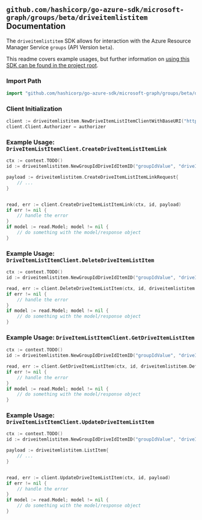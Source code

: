 
## `github.com/hashicorp/go-azure-sdk/microsoft-graph/groups/beta/driveitemlistitem` Documentation

The `driveitemlistitem` SDK allows for interaction with the Azure Resource Manager Service `groups` (API Version `beta`).

This readme covers example usages, but further information on [using this SDK can be found in the project root](https://github.com/hashicorp/go-azure-sdk/tree/main/docs).

### Import Path

```go
import "github.com/hashicorp/go-azure-sdk/microsoft-graph/groups/beta/driveitemlistitem"
```


### Client Initialization

```go
client := driveitemlistitem.NewDriveItemListItemClientWithBaseURI("https://management.azure.com")
client.Client.Authorizer = authorizer
```


### Example Usage: `DriveItemListItemClient.CreateDriveItemListItemLink`

```go
ctx := context.TODO()
id := driveitemlistitem.NewGroupIdDriveIdItemID("groupIdValue", "driveIdValue", "driveItemIdValue")

payload := driveitemlistitem.CreateDriveItemListItemLinkRequest{
	// ...
}


read, err := client.CreateDriveItemListItemLink(ctx, id, payload)
if err != nil {
	// handle the error
}
if model := read.Model; model != nil {
	// do something with the model/response object
}
```


### Example Usage: `DriveItemListItemClient.DeleteDriveItemListItem`

```go
ctx := context.TODO()
id := driveitemlistitem.NewGroupIdDriveIdItemID("groupIdValue", "driveIdValue", "driveItemIdValue")

read, err := client.DeleteDriveItemListItem(ctx, id, driveitemlistitem.DefaultDeleteDriveItemListItemOperationOptions())
if err != nil {
	// handle the error
}
if model := read.Model; model != nil {
	// do something with the model/response object
}
```


### Example Usage: `DriveItemListItemClient.GetDriveItemListItem`

```go
ctx := context.TODO()
id := driveitemlistitem.NewGroupIdDriveIdItemID("groupIdValue", "driveIdValue", "driveItemIdValue")

read, err := client.GetDriveItemListItem(ctx, id, driveitemlistitem.DefaultGetDriveItemListItemOperationOptions())
if err != nil {
	// handle the error
}
if model := read.Model; model != nil {
	// do something with the model/response object
}
```


### Example Usage: `DriveItemListItemClient.UpdateDriveItemListItem`

```go
ctx := context.TODO()
id := driveitemlistitem.NewGroupIdDriveIdItemID("groupIdValue", "driveIdValue", "driveItemIdValue")

payload := driveitemlistitem.ListItem{
	// ...
}


read, err := client.UpdateDriveItemListItem(ctx, id, payload)
if err != nil {
	// handle the error
}
if model := read.Model; model != nil {
	// do something with the model/response object
}
```
